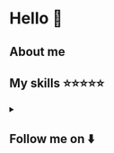 # Hello 👋 

## About me 

## My skills ⭐⭐⭐⭐⭐
<details>
<summary></summary>
  
</details>


## Follow me on ⬇️
